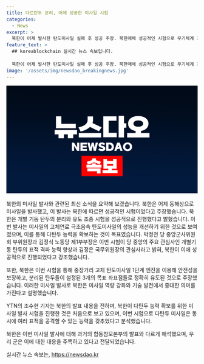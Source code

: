 ```yaml
---
title: 다르탄두 분리, 어제 성공한 미사일 시험
categories:
  - News
excerpt: >
  북한이 어제 발사한 탄도미사일 실패 후 성공 주장. 북한매체 성공적인 시험으로 무기체계 기술 고도화 강조. 1단계 엔진 이용해 분리된 탄두들을 정확히 유도하고, 북한의 미사일 역량 강화 강조. 당 중앙 관계자들의 관심을 끈 이번 시험으로 다탄두 능력 확보를 목표로 한 것으로 분석. 북한의 동해상 미사일 발사는 우리 군이 실패로 분류하며 주목받는 가운데, 대북 확성기 방송 등 우리 측의 대응이 주목받고 있음.
feature_text: >
  ## koreablockchain 실시간 뉴스 속보입니다.

  북한이 어제 발사한 탄도미사일 실패 후 성공 주장. 북한매체 성공적인 시험으로 무기체계 기술 고도화 강조. 1단계 엔진 이용해 분리된 탄두들을 정확히 유도하고, 북한의 미사일 역량 강화 강조. 당 중앙 관계자들의 관심을 끈 이번 시험으로 다탄두 능력 확보를 목표로 한 것으로 분석. 북한의 동해상 미사일 발사는 우리 군이 실패로 분류하며 주목받는 가운데, 대북 확성기 방송 등 우리 측의 대응이 주목받고 있음.
image: '/assets/img/newsdao_breakingnews.jpg'
---
```


<p><img src="/assets/img/newsdao_breakingnews.jpg" alt="koreablockchain 속보" /></p>

<p>북한의 미사일 발사와 관련된 최신 소식을 요약해 보겠습니다. 북한은 어제 동해상으로 미사일을 발사했고, 이 발사는 북한에 따르면 성공적인 시험이었다고 주장했습니다. 북한은 개별 기동 탄두의 분리와 유도 조종 시험을 성공적으로 진행했다고 밝혔습니다. 이번 발사는 미사일의 고체연료 극초음속 탄도미사일의 성능을 개선하기 위한 것으로 보여졌으며, 이를 통해 다탄두 능력을 확보하는 것이 목표였습니다. 박정천 당 중앙군사위원회 부위원장과 김정식 노동당 제1부부장은 이번 시험이 당 중앙의 주요 관심사인 개별기동 탄두의 표적 격파 능력 향상과 김정은 국무위원장의 관심사라고 밝혀, 북한이 이에 성공적으로 진행되었다고 강조했습니다. </p>

<p>또한, 북한은 이번 시험을 통해 중장거리 고체 탄도미사일 1단계 엔진을 이용해 안전성을 보장하고, 분리된 탄두들이 설정된 3개의 목표 좌표점들로 정확히 유도된 것으로 주장했습니다. 이러한 미사일 발사로 북한은 미사일 역량 강화와 기술 발전에서 중대한 의미를 가진다고 설명했습니다.</p>

<p>YTN의 조수현 기자는 북한의 발표 내용을 전하며, 북한이 다탄두 능력 확보를 위한 미사일 발사 시험을 진행한 것은 처음으로 보고 있으며, 이번 시험으로 다탄두 미사일은 동시에 여러 표적을 공격할 수 있는 능력을 갖추었다고 분석했습니다.</p>

<p>북한은 이번 미사일 발사에 대해 과거의 합동참모본부의 발표와 다르게 해석했으며, 우리 군은 이에 대한 대응을 주목하고 있다고 전달되었습니다.</p>
실시간 뉴스 속보는, <a href="https://newsdao.kr" rel="dofollow">https://newsdao.kr</a>


